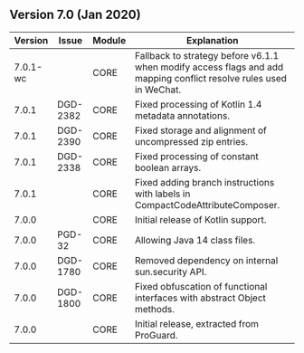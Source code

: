 ## Version 7.0 (Jan 2020)

| Version  | Issue    | Module   | Explanation
|----------|----------|----------|----------------------------------
| 7.0.1-wc |          | CORE     | Fallback to strategy before v6.1.1 when modify access flags and add mapping conflict resolve rules used in WeChat. 
| 7.0.1    | DGD-2382 | CORE     | Fixed processing of Kotlin 1.4 metadata annotations.
| 7.0.1    | DGD-2390 | CORE     | Fixed storage and alignment of uncompressed zip entries.
| 7.0.1    | DGD-2338 | CORE     | Fixed processing of constant boolean arrays.
| 7.0.1    |          | CORE     | Fixed adding branch instructions with labels in CompactCodeAttributeComposer.
| 7.0.0    |          | CORE     | Initial release of Kotlin support.
| 7.0.0    | PGD-32   | CORE     | Allowing Java 14 class files.
| 7.0.0    | DGD-1780 | CORE     | Removed dependency on internal sun.security API.
| 7.0.0    | DGD-1800 | CORE     | Fixed obfuscation of functional interfaces with abstract Object methods.
| 7.0.0    |          | CORE     | Initial release, extracted from ProGuard.
